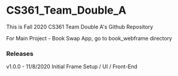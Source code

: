 # CS361_Team_Double_A
This is Fall 2020 CS361 Team Double A's Github Repository

For Main Project - Book Swap App, go to book_webframe directory

### Releases
v1.0.0 - 11/8/2020 Initial Frame Setup / UI / Front-End
